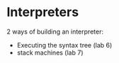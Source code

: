 # Interpreters

2 ways of building an interpreter:

-   Executing the syntax tree (lab 6)
-   stack machines (lab 7)
